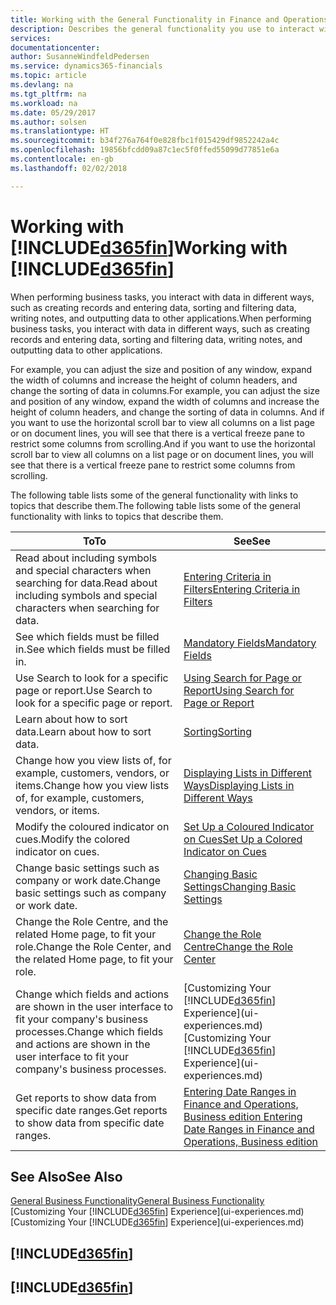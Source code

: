 ```yaml
---
title: Working with the General Functionality in Finance and Operations, Business edition  | Microsoft Docs
description: Describes the general functionality you use to interact with data in Finance and Operations, Business edition, such as entering values, sorting data, and changing views.
services: 
documentationcenter: 
author: SusanneWindfeldPedersen
ms.service: dynamics365-financials
ms.topic: article
ms.devlang: na
ms.tgt_pltfrm: na
ms.workload: na
ms.date: 05/29/2017
ms.author: solsen
ms.translationtype: HT
ms.sourcegitcommit: b34f276a764f0e828fbc1f015429df9852242a4c
ms.openlocfilehash: 19856bfcdd09a87c1ec5f0ffed55099d77851e6a
ms.contentlocale: en-gb
ms.lasthandoff: 02/02/2018

---
```

# <a name="working-with-included365finincludesd365finmdmd"></a><span data-ttu-id="8b324-103">Working with [!INCLUDE[d365fin](includes/d365fin_md.md)]</span><span class="sxs-lookup"><span data-stu-id="8b324-103">Working with [!INCLUDE[d365fin](includes/d365fin_md.md)]</span></span>
<span data-ttu-id="8b324-104">When performing business tasks, you interact with data in different ways, such as creating records and entering data, sorting and filtering data, writing notes, and outputting data to other applications.</span><span class="sxs-lookup"><span data-stu-id="8b324-104">When performing business tasks, you interact with data in different ways, such as creating records and entering data, sorting and filtering data, writing notes, and outputting data to other applications.</span></span>

<span data-ttu-id="8b324-105">For example, you can adjust the size and position of any window, expand the width of columns and increase the height of column headers, and change the sorting of data in columns.</span><span class="sxs-lookup"><span data-stu-id="8b324-105">For example, you can adjust the size and position of any window, expand the width of columns and increase the height of column headers, and change the sorting of data in columns.</span></span> <span data-ttu-id="8b324-106">And if you want to use the horizontal scroll bar to view all columns on a list page or on document lines, you will see that there is a vertical freeze pane to restrict some columns from scrolling.</span><span class="sxs-lookup"><span data-stu-id="8b324-106">And if you want to use the horizontal scroll bar to view all columns on a list page or on document lines, you will see that there is a vertical freeze pane to restrict some columns from scrolling.</span></span>

<span data-ttu-id="8b324-107">The following table lists some of the general functionality with links to topics that describe them.</span><span class="sxs-lookup"><span data-stu-id="8b324-107">The following table lists some of the general functionality with links to topics that describe them.</span></span>

| <span data-ttu-id="8b324-108">To</span><span class="sxs-lookup"><span data-stu-id="8b324-108">To</span></span> | <span data-ttu-id="8b324-109">See</span><span class="sxs-lookup"><span data-stu-id="8b324-109">See</span></span> |
| --- | --- |
| <span data-ttu-id="8b324-110">Read about including symbols and special characters when searching for data.</span><span class="sxs-lookup"><span data-stu-id="8b324-110">Read about including symbols and special characters when searching for data.</span></span> |[<span data-ttu-id="8b324-111">Entering Criteria in Filters</span><span class="sxs-lookup"><span data-stu-id="8b324-111">Entering Criteria in Filters</span></span>](ui-enter-criteria-filters.md) |
| <span data-ttu-id="8b324-112">See which fields must be filled in.</span><span class="sxs-lookup"><span data-stu-id="8b324-112">See which fields must be filled in.</span></span> |[<span data-ttu-id="8b324-113">Mandatory Fields</span><span class="sxs-lookup"><span data-stu-id="8b324-113">Mandatory Fields</span></span>](ui-mandatory-fields.md) |
| <span data-ttu-id="8b324-114">Use Search to look for a specific page or report.</span><span class="sxs-lookup"><span data-stu-id="8b324-114">Use Search to look for a specific page or report.</span></span> |[<span data-ttu-id="8b324-115">Using Search for Page or Report</span><span class="sxs-lookup"><span data-stu-id="8b324-115">Using Search for Page or Report</span></span>](ui-search.md) |
| <span data-ttu-id="8b324-116">Learn about how to sort data.</span><span class="sxs-lookup"><span data-stu-id="8b324-116">Learn about how to sort data.</span></span> |[<span data-ttu-id="8b324-117">Sorting</span><span class="sxs-lookup"><span data-stu-id="8b324-117">Sorting</span></span>](ui-sorting.md) |
| <span data-ttu-id="8b324-118">Change how you view lists of, for example, customers, vendors, or items.</span><span class="sxs-lookup"><span data-stu-id="8b324-118">Change how you view lists of, for example, customers, vendors, or items.</span></span> |[<span data-ttu-id="8b324-119">Displaying Lists in Different Ways</span><span class="sxs-lookup"><span data-stu-id="8b324-119">Displaying Lists in Different Ways</span></span>](across-display-lists-different-views.md) |
| <span data-ttu-id="8b324-120">Modify the coloured indicator on cues.</span><span class="sxs-lookup"><span data-stu-id="8b324-120">Modify the colored indicator on cues.</span></span> |[<span data-ttu-id="8b324-121">Set Up a Coloured Indicator on Cues</span><span class="sxs-lookup"><span data-stu-id="8b324-121">Set Up a Colored Indicator on Cues</span></span>](ui-how-setup-colored-indicator-cues.md) |
| <span data-ttu-id="8b324-122">Change basic settings such as company or work date.</span><span class="sxs-lookup"><span data-stu-id="8b324-122">Change basic settings such as company or work date.</span></span> |[<span data-ttu-id="8b324-123">Changing Basic Settings</span><span class="sxs-lookup"><span data-stu-id="8b324-123">Changing Basic Settings</span></span>](ui-change-basic-settings.md) |
| <span data-ttu-id="8b324-124">Change the Role Centre, and the related Home page, to fit your role.</span><span class="sxs-lookup"><span data-stu-id="8b324-124">Change the Role Center, and the related Home page, to fit your role.</span></span> |[<span data-ttu-id="8b324-125">Change the Role Centre</span><span class="sxs-lookup"><span data-stu-id="8b324-125">Change the Role Center</span></span>](change-role.md) |
| <span data-ttu-id="8b324-126">Change which fields and actions are shown in the user interface to fit your company's business processes.</span><span class="sxs-lookup"><span data-stu-id="8b324-126">Change which fields and actions are shown in the user interface to fit your company's business processes.</span></span> |<span data-ttu-id="8b324-127">[Customizing Your [!INCLUDE[d365fin](includes/d365fin_md.md)] Experience](ui-experiences.md)</span><span class="sxs-lookup"><span data-stu-id="8b324-127">[Customizing Your [!INCLUDE[d365fin](includes/d365fin_md.md)] Experience](ui-experiences.md)</span></span> |
| <span data-ttu-id="8b324-128">Get reports to show data from specific date ranges.</span><span class="sxs-lookup"><span data-stu-id="8b324-128">Get reports to show data from specific date ranges.</span></span> |[<span data-ttu-id="8b324-129">Entering Date Ranges in Finance and Operations, Business edition </span><span class="sxs-lookup"><span data-stu-id="8b324-129">Entering Date Ranges in Finance and Operations, Business edition </span></span>](ui-enter-date-ranges.md) |

## <a name="see-also"></a><span data-ttu-id="8b324-130">See Also</span><span class="sxs-lookup"><span data-stu-id="8b324-130">See Also</span></span>
[<span data-ttu-id="8b324-131">General Business Functionality</span><span class="sxs-lookup"><span data-stu-id="8b324-131">General Business Functionality</span></span>](ui-across-business-areas.md)  
<span data-ttu-id="8b324-132">[Customizing Your [!INCLUDE[d365fin](includes/d365fin_md.md)] Experience](ui-experiences.md)</span><span class="sxs-lookup"><span data-stu-id="8b324-132">[Customizing Your [!INCLUDE[d365fin](includes/d365fin_md.md)] Experience](ui-experiences.md)</span></span>  

## [!INCLUDE[d365fin](includes/free_trial_md.md)]  
## [!INCLUDE[d365fin](includes/training_link_md.md)]

